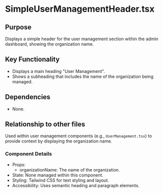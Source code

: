 # SimpleUserManagementHeader.tsx

## Purpose
Displays a simple header for the user management section within the admin dashboard, showing the organization name.

## Key Functionality
- Displays a main heading "User Management".
- Shows a subheading that includes the name of the organization being managed.

## Dependencies
- None.

## Relationship to other files
Used within user management components (e.g., `UserManagement.tsx`) to provide context by displaying the organization name.

### Component Details
- Props:
  - organizationName: The name of the organization.
- State: None managed within this component.
- Styling: Tailwind CSS for text styling and layout.
- Accessibility: Uses semantic heading and paragraph elements.